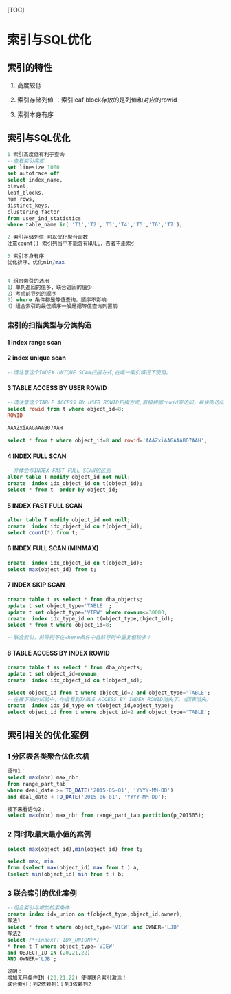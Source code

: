 [TOC]

# 索引与SQL优化

## 索引的特性

1. 高度较低

2. 索引存储列值 ：索引leaf block存放的是列值和对应的rowid

3. 索引本身有序

   

## 索引与SQL优化

```sql
1 索引高度低有利于查询
--查看索引高度
set linesize 1000
set autotrace off
select index_name,
blevel,
leaf_blocks,
num_rows,
distinct_keys,
clustering_factor
from user_ind_statistics
where table_name in( 'T1','T2','T3','T4','T5','T6','T7');

2 索引存储列值 可以优化聚合函数
注意count() 索引列当中不能含有NULL，否者不走索引

3 索引本身有序 
优化排序、优化min/max


4 组合索引的选用
1）单列返回的值多，联合返回的值少
2）考虑前导列的顺序
3) where 条件都是等值查询，顺序不影响
4）组合索引的最佳顺序一般是把等值查询列置前

```

### 索引的扫描类型与分类构造

#### 1  index range scan

#### 2  index unique scan

```sql
--请注意这个INDEX UNIQUE SCAN扫描方式,在唯一索引情况下使用。
```

#### 3  TABLE ACCESS BY USER ROWID

```sql
--请注意这个TABLE ACCESS BY USER ROWID扫描方式,直接根据rowid来访问，最快的访问方式！
select rowid from t where object_id=8;
ROWID
-----
AAAZxiAAGAAAB07AAH

select * from t where object_id=8 and rowid='AAAZxiAAGAAAB07AAH';
```

#### 4  INDEX FULL SCAN

```sql
--并体会与INDEX FAST FULL SCAN的区别
alter table T modify object_id not null;
create  index idx_object_id on t(object_id);
select * from t  order by object_id;
```

#### 5  INDEX FAST FULL SCAN

```sql
alter table T modify object_id not null;
create  index idx_object_id on t(object_id);
select count(*) from t;
```

#### 6  INDEX FULL SCAN (MINMAX)

```sql
create  index idx_object_id on t(object_id);
select max(object_id) from t;
```

#### 7  INDEX SKIP SCAN

```sql
create table t as select * from dba_objects;
update t set object_type='TABLE' ;
update t set object_type='VIEW' where rownum<=30000;
create  index idx_type_id on t(object_type,object_id);
select * from t where object_id=8;

--联合索引，前导列不在where条件中且前导列中重复值较多！
```

#### 8 TABLE ACCESS BY INDEX ROWID

```sql
create table t as select * from dba_objects;
update t set object_id=rownum;
create  index idx_object_id on t(object_id);

select object_id from t where object_id=2 and object_type='TABLE';
--在接下来的试验中，你会看到TABLE ACCESS BY INDEX ROWID消失了。（回表消失）
create  index idx_id_type on t(object_id,object_type);
select object_id from t where object_id=2 and object_type='TABLE';
```



## 索引相关的优化案例

### 1 分区表各类聚合优化玄机

```sql
语句1：
select max(nbr) max_nbr
from range_part_tab
where deal_date >= TO_DATE('2015-05-01', 'YYYY-MM-DD')
and deal_date < TO_DATE('2015-06-01', 'YYYY-MM-DD');

接下来看语句2：
select max(nbr) max_nbr from range_part_tab partition(p_201505);
```

### 2  同时取最大最小值的案例

```sql
select max(object_id),min(object_id) from t;

select max, min
from (select max(object_id) max from t ) a,
(select min(object_id) min from t ) b;
```

### 3  联合索引的优化案例

```sql
--组合索引与增加检索条件
create index idx_union on t(object_type,object_id,owner);
写法1
select * from t where object_type='VIEW' and OWNER='LJB'
写法2
select /*+index(T IDX_UNION)*/
* from t T where object_type='VIEW'
and OBJECT_ID IN (20,21,22)
AND OWNER='LJB';

说明：
增加无用条件IN (20,21,22) 使得联合索引激活！
联合索引：列2依赖列1；列3依赖列2
```

